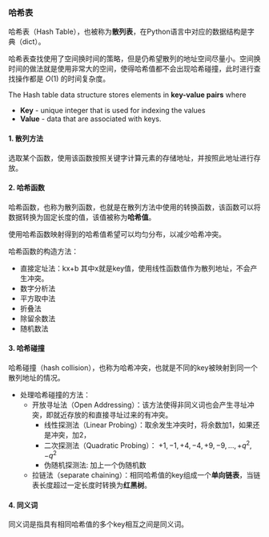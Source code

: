 ### 哈希表

哈希表（Hash Table），也被称为**散列表**，在Python语言中对应的数据结构是字典（dict）。

哈希表查找使用了空间换时间的策略，但是仍希望散列的地址空间尽量小。空间换时间的做法就是使用非常大的空间，使得哈希值都不会出现哈希碰撞，此时进行查找操作都是 $O(1)$ 的时间复杂度。

The Hash table data structure stores elements in **key-value pairs** where

- **Key** - unique integer that is used for indexing the values
- **Value** - data that are associated with keys.

#### 1. 散列方法

选取某个函数，使用该函数按照关键字计算元素的存储地址，并按照此地址进行存放。

#### 2. 哈希函数

哈希函数，也称为散列函数，也就是在散列方法中使用的转换函数，该函数可以将数据转换为固定长度的值，该值被称为**哈希值**。

使用哈希函数映射得到的哈希值希望可以均匀分布，以减少哈希冲突。

哈希函数的构造方法：

- 直接定址法：kx+b 其中x就是key值，使用线性函数值作为散列地址，不会产生冲突。
- 数字分析法
- 平方取中法
- 折叠法
- 除留余数法
- 随机数法

#### 3. 哈希碰撞

哈希碰撞（hash collision），也称为哈希冲突，也就是不同的key被映射到同一个散列地址的情况。

- 处理哈希碰撞的方法：
  - 开放寻址法（Open Addressing）：该方法使得非同义词也会产生寻址冲突，即就近存放的和直接寻址过来的有冲突。
    - 线性探测法（Linear Probing）：取余发生冲突时，将余数加1，如果还是冲突，加2，
    - 二次探测法（Quadratic Probing）： $+1,-1,+4,-4,+9,-9,…,+q^2,-q^2$
    - 伪随机探测法: 加上一个伪随机数
  - 拉链法（separate chaining）：相同哈希值的key组成一个**单向链表**，当链表长度超过一定长度时转换为**红黑树**。

#### 4. 同义词

同义词是指具有相同哈希值的多个key相互之间是同义词。